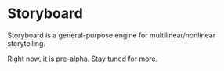 # Storyboard

Storyboard is a general-purpose engine for multilinear/nonlinear storytelling.

Right now, it is pre-alpha. Stay tuned for more.